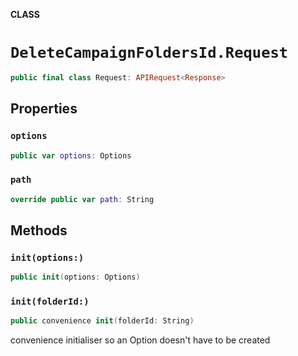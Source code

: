 **CLASS**

# `DeleteCampaignFoldersId.Request`

```swift
public final class Request: APIRequest<Response>
```

## Properties
### `options`

```swift
public var options: Options
```

### `path`

```swift
override public var path: String
```

## Methods
### `init(options:)`

```swift
public init(options: Options)
```

### `init(folderId:)`

```swift
public convenience init(folderId: String)
```

convenience initialiser so an Option doesn't have to be created
